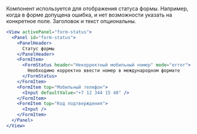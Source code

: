 Компонент используется для отображения статуса формы. Например, когда в форме допущена ошибка, и нет возможности
указать на конкретное поле. Заголовок и текст опциональны.

```jsx
<View activePanel="form-status">
  <Panel id="form-status">
    <PanelHeader>
      Статус формы
    </PanelHeader>
    <FormItem>
      <FormStatus header="Некорректный мобильный номер" mode="error">
        Необходимо корректно ввести номер в международном формате
      </FormStatus>
    </FormItem>
    <FormItem top="Мобильный телефон">
      <Input defaultValue="+7 12 344 15 48" />
    </FormItem>
    <FormItem top="Код подтверждения">
      <Input />
    </FormItem>
  </Panel>
</View>
```
